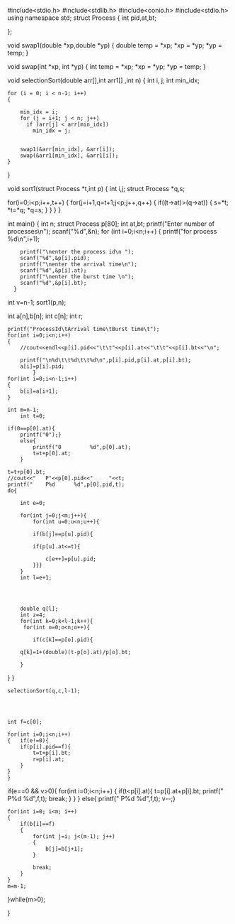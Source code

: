 #include<stdio.h>
#include<stdlib.h>
#include<conio.h>
#include<stdio.h>
using namespace std;
struct Process
{
    int pid,at,bt; 
    
    
};



void swap1(double *xp,double *yp)
{
    double temp = *xp;
    *xp = *yp;
    *yp = temp;
}

 
void swap(int *xp, int *yp)
{
    int temp = *xp;
    *xp = *yp;
    *yp = temp;
}
 
void selectionSort(double arr[],int arr1[] ,int n)
{
    int i, j;
	int min_idx;
 
   
    for (i = 0; i < n-1; i++)
    {
    
        min_idx = i;
        for (j = i+1; j < n; j++)
          if (arr[j] < arr[min_idx])
            min_idx = j;
 
      
        swap1(&arr[min_idx], &arr[i]);
        swap(&arr1[min_idx], &arr1[i]);
    }
}

 void sort1(struct Process *t,int p)
{
int i,j;
struct Process *q,s;

for(i=0;i<p;i++,t++)
{
for(j=i+1,q=t+1;j<p;j++,q++)
{
 if((t->at)>(q->at))
 {
 s=*t;
 *t=*q;
 *q=s;
 }
 }
}
}



int main()
{
    int n;
    struct Process p[80];
    int at,bt;
    printf("Enter number of processes\n");
    scanf("%d",&n);
    for (int i=0;i<n;i++)
      {
        printf("for process  %d\n",i+1);
        
        printf("\nenter the process id\n ");
        scanf("%d",&p[i].pid);
        printf("\nenter the arrival time\n");
        scanf("%d",&p[i].at);
        printf("\nenter the burst time \n");
        scanf("%d",&p[i].bt);
      } 

int v=n-1;
    sort1(p,n);

 int a[n],b[n];
 int c[n];
 int r;

    printf("ProcessId\tArrival time\tBurst time\t");
    for(int i=0;i<n;i++)
    {
        //cout<<endl<<p[i].pid<<"\t\t"<<p[i].at<<"\t\t"<<p[i].bt<<"\n";
        
        printf("\n%d\t\t%d\t\t%d\n",p[i].pid,p[i].at,p[i].bt);
        a[i]=p[i].pid;
            }
    for(int i=0;i<n-1;i++)
    {
    	b[i]=a[i+1];
    }
  
    int m=n-1;
    	int t=0;

    if(0==p[0].at){ 
    	printf("0");}
    	else{
    		printf("0         %d",p[0].at);
    		t=t+p[0].at;
		}
	
	t=t+p[0].bt;
	//cout<<"   P"<<p[0].pid<<"     "<<t;
	printf("    P%d      %d",p[0].pid,t);
    do{
	
    	int e=0;

    	for(int j=0;j<m;j++){
    		for(int u=0;u<n;u++){
			
    		if(b[j]==p[u].pid){
			
    		if(p[u].at<=t){
    		
    			c[e++]=p[u].pid;
			}}}
		}
		int l=e+1;
	
	
	
		
		double q[l];
		int z=4;
		for(int k=0;k<l-1;k++){
		 for(int o=0;o<n;o++){
	
			if(c[k]==p[o].pid){
		
		q[k]=1+(double)(t-p[o].at)/p[o].bt;
		
		}
}
}

	selectionSort(q,c,l-1);
	
	
	 
	 
    int f=c[0];

    for(int i=0;i<n;i++)
    {   if(e!=0){
    	if(p[i].pid==f){
    		t=t+p[i].bt;
    		r=p[i].at;
		}
	}
    }
    
  
   if(e==0 && v>0){
   for(int i=0;i<n;i++)
   {
   if(t<p[i].at){
   t=p[i].at+p[i].bt;
		printf("    P%d      %d",f,t);
	break;
	}
	}
	}
	else{
	printf("     P%d      %d",f,t);
	v--;}
	
	
	
	
	
	
	
	for(int i=0; i<m; i++)
	{
		if(b[i]==f)
		{
			for(int j=i; j<(m-1); j++)
			{
				b[j]=b[j+1];
			}
			
			break;
		}
	}
	m=m-1;


}while(m>0);

}
	
    
    
    
    
